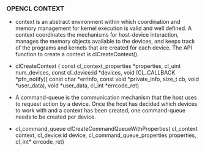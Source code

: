### OPENCL CONTEXT
- context is an abstract environment within which coordination and memory management for kernel execution is valid and well defined. A context coordinates the mechanisms for host-device interaction, manages the memory objects available to the devices, and keeps track of the programs and kernels that are created for each device. The API function to create a context is clCreateContext().

- clCreateContext (
   const cl_context_properties *properties,
   cl_uint num_devices,
   const cl_device:id *devices,
   void (CL_CALLBACK *pfn_notify)(
      const char *errinfo,
      const void *private_info,
      size_t cb,
      void *user_data),
   void *user_data,
   cl_int *errcode_ret)

 - A command-queue is the communication mechanism that the host uses to request action by a device. Once the host has decided which devices to work with and a context has been created, one command-queue needs to be created per device.
 
- cl_command_queue
   clCreateCommandQueueWithProperties(
   cl_context context,
   cl_device:id device,
   cl_command_queue_properties properties,
   cl_int* errcode_ret)


